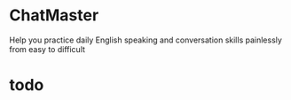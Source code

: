 # ChatMaster
Help you practice daily English speaking and conversation skills painlessly from easy to difficult
# todo
